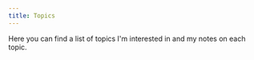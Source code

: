 ```yaml
---
title: Topics
---
```


Here you can find a list of topics I'm interested in and my notes on each topic.
